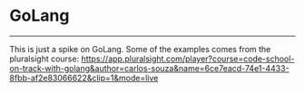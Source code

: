 # GoLang
---
This is just a spike on GoLang.
Some of the examples comes from the pluralsight course:
https://app.pluralsight.com/player?course=code-school-on-track-with-golang&author=carlos-souza&name=6ce7eacd-74e1-4433-8fbb-af2e83066622&clip=1&mode=live

